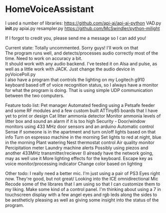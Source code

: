 # HomeVoiceAssistant

I used a number of libraries:
https://github.com/api-ai/api-ai-python
  VAD.py
  __init__.py
  apiai.py
  resampler.py
https://github.com/McSwindler/python-milight

If I forgot to credit you, please send me a message so I can add you!

Current state: 
  Totally uncommented. Sorry guys! I'll work on that  
  The program runs well, and detects/processes audio correctly most of the time. Need to work on accuracy a bit.  
  It should work with any audio backend. I've tested it on Alsa and pulse, as well as a little work with JACK. Just change the audio device in pyVoicePoll.py  
  I also have a program that controls the lighting on my Logitech g910 keyboard based off of voice recognition status, so I always have a monitor for what the program is doing. That is using simple UDP communication between the two computers.  


Feature todo list:
  Pet manager
    Automated feeding using a Petsafe feeder and some RF modules and a few custom built ATTiny85 boards that I have yet to print or design
    Cat litter ammonia detector
      Monitor ammonia levels of litter box and sound an alarm if it is too high
  Security - Door/window monitors using 433 MHz door sensors and an arduino
  Automatic control
    Sense if someone is in the apartment and turn on/off lights based on that info
    Turn on espresso machine in the morning
    Set lights to red at night, blue in the morning
    Plant watering
  Nest thermostat control
  Air quality monitor
  Percipitation meter
  Laundry machine alerts
    Possibly using piezos and another 433MHz transmitter/reciever (I already have the network going, may as well use it
  More lighting effects for the keyboard.
    Escape key as voice monitor/processing indicator
    Change color based on lighting
    
Other todo:
  I really need a better mic. I'm just using a pair of PS3 Eyes right now. They're good, but not great/
    Looking into the ICE omnidirectional Mic
  Recode some of the librares that I am using so that I can customize them to my liking.
  Make some kind of a control panel. 
    I'm thinking about using a 7 in touchscreen display with a few angel eyes and rgb leds along the sides to be aestheticly pleasing as well as giving some insight into the status of the program.
